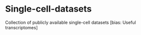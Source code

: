 # Single-cell-datasets
Collection of publicly available single-cell  datasets [bias: Useful transcriptomes]
